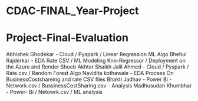 # CDAC-FINAL_Year-Project

# Project-Final-Evaluation
Abhishek Ghodekar - Cloud / Pyspark / Linear Regression ML Algo
Bhehul Rajderkar - EDA Rate CSV / ML Modeling Knn-Regressor / Deployment on the Azure and Render
Shoeb Akhtar Shaikh Jalil Ahmed -    Cloud / Pyspark / Rate.csv / Random Forest Algo
Navidita kothawale - EDA Process On BusinessCostshareing and rate CSV files 
Bhakti Jadhav -  Power Bi - Network.csv / BussinessCostSharing.csv - Analysis
Madhusudan Khumbhar - Power- Bi / Netowrk.csv / ML analysis 
